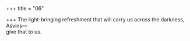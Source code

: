 +++
title = "06"

+++
The light-bringing refreshment that will carry us across the darkness,  Aśvins—  
give that to us.  